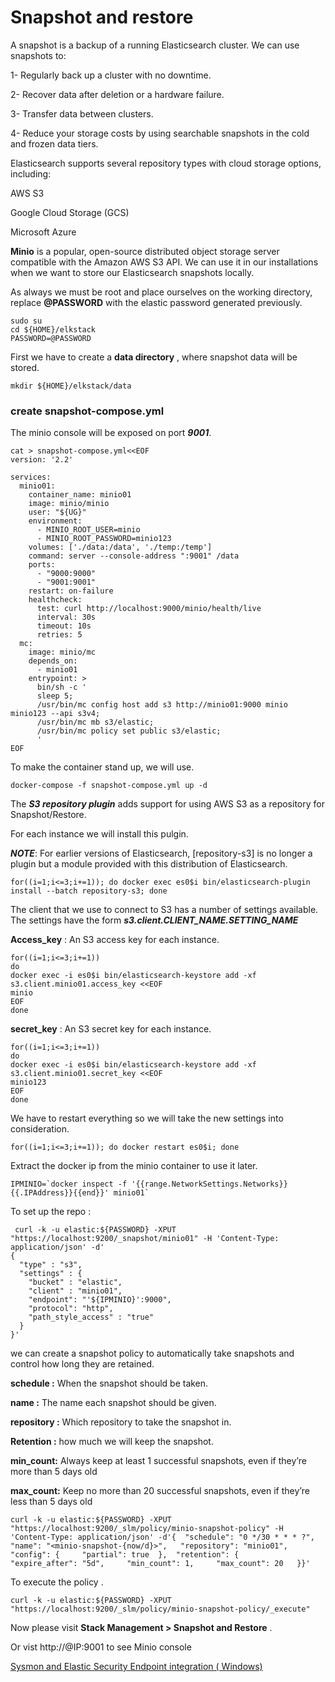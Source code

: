 # Snapshot and restore

A snapshot is a backup of a running Elasticsearch cluster. We can use snapshots to:

1-  Regularly back up a cluster with no downtime.

2-  Recover data after deletion or a hardware failure.

3-  Transfer data between clusters.

4-  Reduce your storage costs by using searchable snapshots in the cold and frozen data tiers.


Elasticsearch supports several repository types with cloud storage options, including:

AWS S3

Google Cloud Storage (GCS)

Microsoft Azure


**Minio** is a popular, open-source distributed object storage server compatible with the Amazon AWS S3 API. We can use it in our installations when we want to store our Elasticsearch snapshots locally.


As always we must be root and place ourselves on the working directory, replace **@PASSWORD** with the elastic password generated previously.

```
sudo su 
cd ${HOME}/elkstack
PASSWORD=@PASSWORD
```

First we have to create a **data directory** , where snapshot data will be stored.

```
mkdir ${HOME}/elkstack/data
```

### create snapshot-compose.yml

The minio console will be exposed on port ***9001***. 

```
cat > snapshot-compose.yml<<EOF
version: '2.2'

services:
  minio01:
    container_name: minio01
    image: minio/minio
    user: "${UG}"
    environment:
      - MINIO_ROOT_USER=minio
      - MINIO_ROOT_PASSWORD=minio123
    volumes: ['./data:/data', './temp:/temp']
    command: server --console-address ":9001" /data
    ports:
      - "9000:9000"
      - "9001:9001"
    restart: on-failure
    healthcheck:
      test: curl http://localhost:9000/minio/health/live
      interval: 30s
      timeout: 10s
      retries: 5
  mc:
    image: minio/mc
    depends_on:
      - minio01
    entrypoint: >
      bin/sh -c '
      sleep 5;
      /usr/bin/mc config host add s3 http://minio01:9000 minio minio123 --api s3v4;
      /usr/bin/mc mb s3/elastic;
      /usr/bin/mc policy set public s3/elastic;
      '
EOF
```

To make the container stand up, we will use.

```
docker-compose -f snapshot-compose.yml up -d
```

The ***S3 repository plugin*** adds support for using AWS S3 as a repository for Snapshot/Restore.

For each instance we will install this pulgin.

***NOTE***: For earlier versions of Elasticsearch, [repository-s3] is no longer a plugin but a module provided with this distribution of Elasticsearch.

```
for((i=1;i<=3;i+=1)); do docker exec es0$i bin/elasticsearch-plugin install --batch repository-s3; done 
```

The client that we use to connect to S3 has a number of settings available. The settings have the form ***s3.client.CLIENT_NAME.SETTING_NAME***


**Access_key** : An S3 access key for each instance. 

```
for((i=1;i<=3;i+=1))
do
docker exec -i es0$i bin/elasticsearch-keystore add -xf s3.client.minio01.access_key <<EOF
minio
EOF
done
```  

**secret_key** : An S3 secret key for each instance. 
```
for((i=1;i<=3;i+=1))
do
docker exec -i es0$i bin/elasticsearch-keystore add -xf s3.client.minio01.secret_key <<EOF
minio123
EOF
done
```            

We have to restart everything so we will take the new settings into consideration.

```                                                                                         
for((i=1;i<=3;i+=1)); do docker restart es0$i; done 
``` 

Extract the docker ip from the minio container to use it later. 

```
IPMINIO=`docker inspect -f '{{range.NetworkSettings.Networks}}{{.IPAddress}}{{end}}' minio01`
```
 
To set up the repo : 
 
```
 curl -k -u elastic:${PASSWORD} -XPUT "https://localhost:9200/_snapshot/minio01" -H 'Content-Type: application/json' -d'
{
  "type" : "s3",
  "settings" : {
    "bucket" : "elastic",
    "client" : "minio01",
    "endpoint": "'${IPMINIO}':9000",
    "protocol": "http",
    "path_style_access" : "true"
  }
}'
``` 

we can create a snapshot policy to automatically take snapshots and control how long they are retained.

 	
**schedule :** When the snapshot should be taken.
	
**name :** The name each snapshot should be given.

**repository :** Which repository to take the snapshot in.

**Retention :** how much we will keep the snapshot.

**min_count:** Always keep at least 1 successful snapshots, even if they’re more than 5 days old

**max_count:** Keep no more than 20 successful snapshots, even if they’re less than 5 days old

```
curl -k -u elastic:${PASSWORD} -XPUT "https://localhost:9200/_slm/policy/minio-snapshot-policy" -H 'Content-Type: application/json' -d'{  "schedule": "0 */30 * * * ?",   "name": "<minio-snapshot-{now/d}>",   "repository": "minio01",   "config": {     "partial": true  },  "retention": {     "expire_after": "5d",     "min_count": 1,     "max_count": 20   }}'
```

To execute the policy .

```
curl -k -u elastic:${PASSWORD} -XPUT "https://localhost:9200/_slm/policy/minio-snapshot-policy/_execute"
```

Now please visit **Stack Management > Snapshot and Restore** .

Or vist http://@IP:9001 to see Minio console


[Sysmon and Elastic Security Endpoint integration ( Windows)](../master/elasticendpoint.md)





